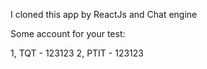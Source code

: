 I cloned this app by ReactJs and Chat engine

Some account for your test:

1, TQT - 123123
2, PTIT - 123123
